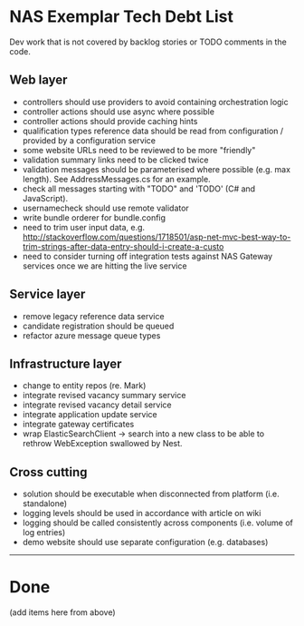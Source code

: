 # NAS Exemplar Tech Debt List #

Dev work that is not covered by backlog stories or TODO comments in the code. 

## Web layer ##

- controllers should use providers to avoid containing orchestration logic
- controller actions should use async where possible
- controller actions should provide caching hints
- qualification types reference data should be read from configuration / provided by a configuration service
- some website URLs need to be reviewed to be more "friendly"
- validation summary links need to be clicked twice
- validation messages should be parameterised where possible (e.g. max length). See AddressMessages.cs for an example.
- check all messages starting with "TODO" and 'TODO' (C# and JavaScript).
- usernamecheck should use remote validator
- write bundle orderer for bundle.config
- need to trim user input data, e.g. http://stackoverflow.com/questions/1718501/asp-net-mvc-best-way-to-trim-strings-after-data-entry-should-i-create-a-custo
- need to consider turning off integration tests against NAS Gateway services once we are hitting the live service

## Service layer ##

- remove legacy reference data service
- candidate registration should be queued
- refactor azure message queue types

## Infrastructure layer ##

- change to entity repos (re. Mark)
- integrate revised vacancy summary service
- integrate revised vacancy detail service
- integrate application update service
- integrate gateway certificates
- wrap ElasticSearchClient -> search into a new class to be able to rethrow WebException swallowed by Nest.

## Cross cutting ##

- solution should be executable when disconnected from platform (i.e. standalone)
- logging levels should be used in accordance with article on wiki
- logging should be called consistently across components (i.e. volume of log entries)
- demo website should use separate configuration (e.g. databases)

----------

# Done #

(add items here from above)
